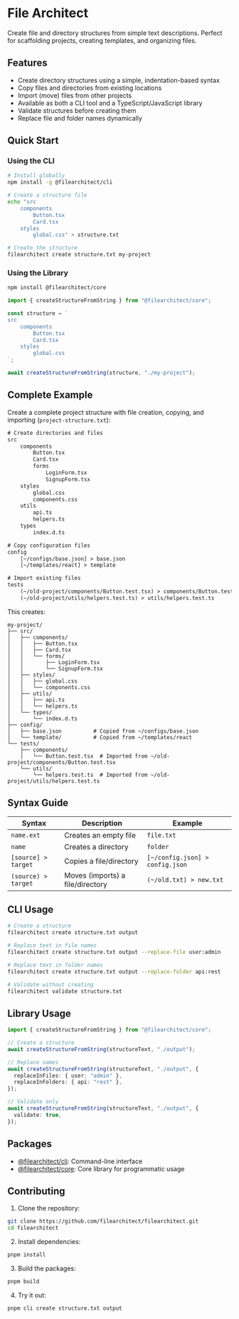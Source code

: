 # File Architect

Create file and directory structures from simple text descriptions. Perfect for scaffolding projects, creating templates, and organizing files.

## Features

- Create directory structures using a simple, indentation-based syntax
- Copy files and directories from existing locations
- Import (move) files from other projects
- Available as both a CLI tool and a TypeScript/JavaScript library
- Validate structures before creating them
- Replace file and folder names dynamically

## Quick Start

### Using the CLI

```bash
# Install globally
npm install -g @filearchitect/cli

# Create a structure file
echo "src
	components
		Button.tsx
		Card.tsx
	styles
		global.css" > structure.txt

# Create the structure
filearchitect create structure.txt my-project
```

### Using the Library

```bash
npm install @filearchitect/core
```

```typescript
import { createStructureFromString } from "@filearchitect/core";

const structure = `
src
	components
		Button.tsx
		Card.tsx
	styles
		global.css
`;

await createStructureFromString(structure, "./my-project");
```

## Complete Example

Create a complete project structure with file creation, copying, and importing (`project-structure.txt`):

```txt
# Create directories and files
src
	components
		Button.tsx
		Card.tsx
		forms
			LoginForm.tsx
			SignupForm.tsx
	styles
		global.css
		components.css
	utils
		api.ts
		helpers.ts
	types
		index.d.ts

# Copy configuration files
config
	[~/configs/base.json] > base.json
	[~/templates/react] > template

# Import existing files
tests
	(~/old-project/components/Button.test.tsx) > components/Button.test.tsx
	(~/old-project/utils/helpers.test.ts) > utils/helpers.test.ts
```

This creates:

```
my-project/
├── src/
│   ├── components/
│   │   ├── Button.tsx
│   │   ├── Card.tsx
│   │   └── forms/
│   │       ├── LoginForm.tsx
│   │       └── SignupForm.tsx
│   ├── styles/
│   │   ├── global.css
│   │   └── components.css
│   ├── utils/
│   │   ├── api.ts
│   │   └── helpers.ts
│   └── types/
│       └── index.d.ts
├── config/
│   ├── base.json          # Copied from ~/configs/base.json
│   └── template/          # Copied from ~/templates/react
└── tests/
    ├── components/
    │   └── Button.test.tsx  # Imported from ~/old-project/components/Button.test.tsx
    └── utils/
        └── helpers.test.ts  # Imported from ~/old-project/utils/helpers.test.ts
```

## Syntax Guide

| Syntax              | Description                      | Example                         |
| ------------------- | -------------------------------- | ------------------------------- |
| `name.ext`          | Creates an empty file            | `file.txt`                      |
| `name`              | Creates a directory              | `folder`                        |
| `[source] > target` | Copies a file/directory          | `[~/config.json] > config.json` |
| `(source) > target` | Moves (imports) a file/directory | `(~/old.txt) > new.txt`         |

## CLI Usage

```bash
# Create a structure
filearchitect create structure.txt output

# Replace text in file names
filearchitect create structure.txt output --replace-file user:admin

# Replace text in folder names
filearchitect create structure.txt output --replace-folder api:rest

# Validate without creating
filearchitect validate structure.txt
```

## Library Usage

```typescript
import { createStructureFromString } from "@filearchitect/core";

// Create a structure
await createStructureFromString(structureText, "./output");

// Replace names
await createStructureFromString(structureText, "./output", {
  replaceInFiles: { user: "admin" },
  replaceInFolders: { api: "rest" },
});

// Validate only
await createStructureFromString(structureText, "./output", {
  validate: true,
});
```

## Packages

- [@filearchitect/cli](packages/cli/README.md): Command-line interface
- [@filearchitect/core](packages/core/README.md): Core library for programmatic usage

## Contributing

1. Clone the repository:

```bash
git clone https://github.com/filearchitect/filearchitect.git
cd filearchitect
```

2. Install dependencies:

```bash
pnpm install
```

3. Build the packages:

```bash
pnpm build
```

4. Try it out:

```bash
pnpm cli create structure.txt output
```

